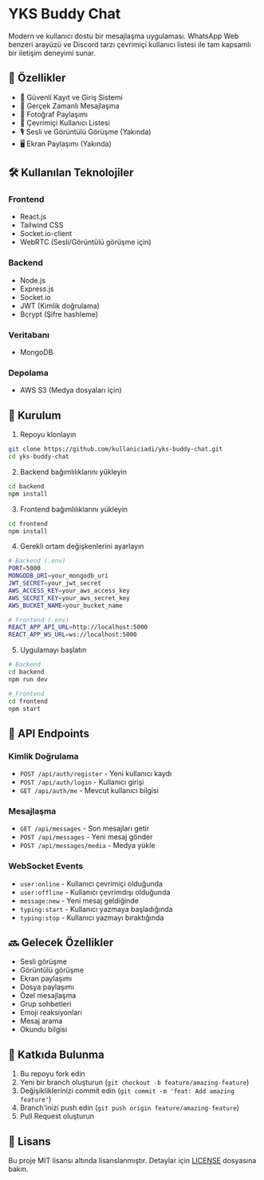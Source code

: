 # YKS Buddy Chat

Modern ve kullanıcı dostu bir mesajlaşma uygulaması. WhatsApp Web benzeri arayüzü ve Discord tarzı çevrimiçi kullanıcı listesi ile tam kapsamlı bir iletişim deneyimi sunar.

## 🚀 Özellikler

- 👤 Güvenli Kayıt ve Giriş Sistemi
- 💬 Gerçek Zamanlı Mesajlaşma
- 📸 Fotoğraf Paylaşımı
- 👥 Çevrimiçi Kullanıcı Listesi
- 🎙️ Sesli ve Görüntülü Görüşme (Yakında)
- 🖥️ Ekran Paylaşımı (Yakında)

## 🛠️ Kullanılan Teknolojiler

### Frontend
- React.js
- Tailwind CSS
- Socket.io-client
- WebRTC (Sesli/Görüntülü görüşme için)

### Backend
- Node.js
- Express.js
- Socket.io
- JWT (Kimlik doğrulama)
- Bcrypt (Şifre hashleme)

### Veritabanı
- MongoDB

### Depolama
- AWS S3 (Medya dosyaları için)

## 🔧 Kurulum

1. Repoyu klonlayın
```bash
git clone https://github.com/kullaniciadi/yks-buddy-chat.git
cd yks-buddy-chat
```

2. Backend bağımlılıklarını yükleyin
```bash
cd backend
npm install
```

3. Frontend bağımlılıklarını yükleyin
```bash
cd frontend
npm install
```

4. Gerekli ortam değişkenlerini ayarlayın
```bash
# Backend (.env)
PORT=5000
MONGODB_URI=your_mongodb_uri
JWT_SECRET=your_jwt_secret
AWS_ACCESS_KEY=your_aws_access_key
AWS_SECRET_KEY=your_aws_secret_key
AWS_BUCKET_NAME=your_bucket_name

# Frontend (.env)
REACT_APP_API_URL=http://localhost:5000
REACT_APP_WS_URL=ws://localhost:5000
```

5. Uygulamayı başlatın
```bash
# Backend
cd backend
npm run dev

# Frontend
cd frontend
npm start
```

## 📝 API Endpoints

### Kimlik Doğrulama
- `POST /api/auth/register` - Yeni kullanıcı kaydı
- `POST /api/auth/login` - Kullanıcı girişi
- `GET /api/auth/me` - Mevcut kullanıcı bilgisi

### Mesajlaşma
- `GET /api/messages` - Son mesajları getir
- `POST /api/messages` - Yeni mesaj gönder
- `POST /api/messages/media` - Medya yükle

### WebSocket Events
- `user:online` - Kullanıcı çevrimiçi olduğunda
- `user:offline` - Kullanıcı çevrimdışı olduğunda
- `message:new` - Yeni mesaj geldiğinde
- `typing:start` - Kullanıcı yazmaya başladığında
- `typing:stop` - Kullanıcı yazmayı bıraktığında

## 🔜 Gelecek Özellikler

- Sesli görüşme
- Görüntülü görüşme
- Ekran paylaşımı
- Dosya paylaşımı
- Özel mesajlaşma
- Grup sohbetleri
- Emoji reaksiyonları
- Mesaj arama
- Okundu bilgisi

## 🤝 Katkıda Bulunma

1. Bu repoyu fork edin
2. Yeni bir branch oluşturun (`git checkout -b feature/amazing-feature`)
3. Değişikliklerinizi commit edin (`git commit -m 'feat: Add amazing feature'`)
4. Branch'inizi push edin (`git push origin feature/amazing-feature`)
5. Pull Request oluşturun

## 📄 Lisans

Bu proje MIT lisansı altında lisanslanmıştır. Detaylar için [LICENSE](LICENSE) dosyasına bakın.